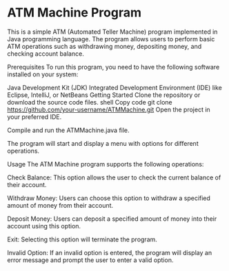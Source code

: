 # ATM Machine Program
This is a simple ATM (Automated Teller Machine) program implemented in Java programming language. The program allows users to perform basic ATM operations such as withdrawing money, depositing money, and checking account balance.

Prerequisites
To run this program, you need to have the following software installed on your system:

Java Development Kit (JDK)
Integrated Development Environment (IDE) like Eclipse, IntelliJ, or NetBeans
Getting Started
Clone the repository or download the source code files.
shell
Copy code
git clone https://github.com/your-username/ATMMachine.git
Open the project in your preferred IDE.

Compile and run the ATMMachine.java file.

The program will start and display a menu with options for different operations.

Usage
The ATM Machine program supports the following operations:

Check Balance: This option allows the user to check the current balance of their account.

Withdraw Money: Users can choose this option to withdraw a specified amount of money from their account.

Deposit Money: Users can deposit a specified amount of money into their account using this option.

Exit: Selecting this option will terminate the program.

Invalid Option: If an invalid option is entered, the program will display an error message and prompt the user to enter a valid option.
